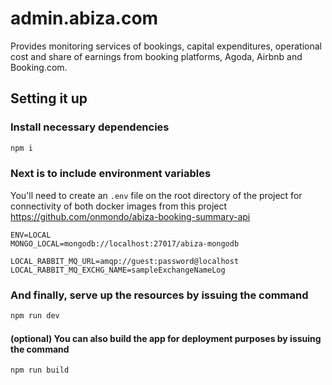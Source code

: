# admin.abiza.com
Provides monitoring services of bookings, capital expenditures, operational cost and share of earnings from booking platforms, Agoda, Airbnb and Booking.com.

## Setting it up
### Install necessary dependencies
```bash
npm i
``` 

### Next is to include environment variables
You'll need to create an `.env` file on the root directory of the project for connectivity of both docker images from this project
https://github.com/onmondo/abiza-booking-summary-api
```
ENV=LOCAL
MONGO_LOCAL=mongodb://localhost:27017/abiza-mongodb

LOCAL_RABBIT_MQ_URL=amqp://guest:password@localhost
LOCAL_RABBIT_MQ_EXCHG_NAME=sampleExchangeNameLog
```

### And finally, serve up the resources by issuing the command
```bash
npm run dev
```

#### (optional) You can also build the app for deployment purposes by issuing the command
```bash
npm run build
```
